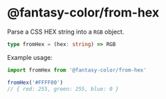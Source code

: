 # @fantasy-color/from-hex

Parse a CSS HEX string into a `RGB` object.

```typescript
type fromHex = (hex: string) => RGB
```

Example usage:

```javascript
import fromHex from '@fantasy-color/from-hex'

fromHex('#FFFF00')
// { red: 255, green: 255, blue: 0 }
```
